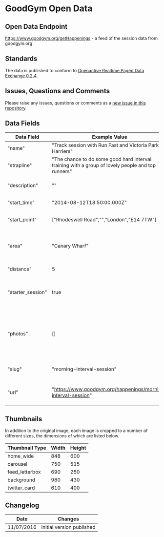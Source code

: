 # GoodGym Open Data

## Open Data Endpoint
https://www.goodgym.org/getHappenings - a feed of the session data from goodgym.org

## Standards
The data is published to conform to [Openactive Realtime Paged Data Exchange 0.2.4](https://www.openactive.io/realtime-paged-data-exchange/0.2.4/).

## Issues, Questions and Comments
Please raise any issues, questions or comments as a [new issue in this repository](https://github.com/goodgym-oa/opendata/issues).

## Data Fields

| Data Field | Example Value | Description |
|---|---|---|
|"name" | "Track session with Run Fast and Victoria Park Harriers" | Title of session |
|"strapline"| "The chance to do some good hard interval training with a group of lovely people and top runners" | Short description of session |
|"description"| "" | Long description of session |
|"start_time"| "2014-08-12T18:50:00.000Z" | Start time of session |
|"start_point"| ["Rhodeswell Road","","London","E14 7TW"] | Array of address components |
|"area"| "Canary Wharf" | Area name (specific to GoodGym internal admin) |
|"distance"| 5 | Distance in mile |
|"starter_session"| true | Is this location a good one for a new participant |
|"photos"| [] | Array of photos containing thumbnails (see "Thumbnails" section below) |
|"slug" | "morning-interval-session" | URL slug for GoodGym site |
|"url" | "https://www.goodgym.org/happenings/morning-interval-session" | Full URL of session on GoodGym site |

## Thumbnails

In addition to the original image, each image is cropped to a number of different sizes, the dimensions of which are listed below.

| Thumbnail Type | Width | Height |
|---|---|---|
| home_wide | 848 | 600  |
| carousel | 750 | 515 |
| feed_letterbox | 690 | 250 |
| background |  980 | 430 |
| twitter_card |610 | 400 |

## Changelog

| Date | Changes |
|---|---|
| 11/07/2016 | Initial version published |
